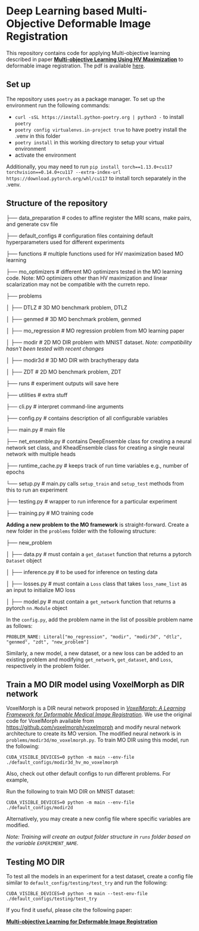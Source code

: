 # Deep Learning based Multi-Objective Deformable Image Registration
This repository contains code for applying Multi-objective learning described in paper [**Multi-objective Learning Using HV Maximization**](https://www.springerprofessional.de/en/multi-objective-learning-using-hv-maximization/24601248) to deformable image registration. The pdf is available [here](https://pure.tudelft.nl/ws/portalfiles/portal/150437476/978_3_031_27250_9_8.pdf). 


## Set up
The repository uses `poetry` as a package manager. To set up the environment run the following commands:

- ``curl -sSL https://install.python-poetry.org | python3 -`` to install `poetry`
- ``poetry config virtualenvs.in-project true`` to have poetry install the .venv in this folder
- ``poetry install`` in this working directory to setup your virtual environment
- activate the environment

Additionally, you may need to run `pip install torch==1.13.0+cu117 torchvision==0.14.0+cu117 --extra-index-url https://download.pytorch.org/whl/cu117` to install torch separately in the .venv.

## Structure of the repository

├── data_preparation    # codes to affine register the MRI scans, make pairs, and generate csv file

├── default_configs    # configuration files containing default hyperparameters used for different experiments

├── functions    # multiple functions used for HV maximization based MO learning

├── mo_optimizers    # different MO optimizers tested in the MO learning code. Note: MO optimizers other than HV maximization and linear scalarization may not be compatible with the curretn repo.

├── problems

│   ├── DTLZ    # 3D MO benchmark problem, DTLZ

│   ├── genmed    # 3D MO benchmark problem, genmed

│   ├── mo_regression    # MO regression problem from MO learning paper

│   ├── modir    # 2D MO DIR problem with MNIST dataset. *Note: compatibility hasn't been tested with recent changes*

│   ├── modir3d    # 3D MO DIR with brachytherapy data

│   ├── ZDT    # 2D MO benchmark problem, ZDT

├── runs    # experiment outputs will save here

├── utilities    # extra stuff

├── cli.py    # interpret command-line arguments

├── config.py    # contains description of all configurable variables

├── main.py    # main file

├── net_ensemble.py    # contains DeepEnsemble class for creating a neural network set class, and KheadEnsemble class for creating a single neural network with multiple heads

├── runtime_cache.py    # keeps track of run time variables e.g., number of epochs

└── setup.py    # main.py calls `setup_train` and `setup_test` methods from this to run an experiment

├── testing.py    # wrapper to run inference for a particular experiment

├── training.py    # MO training code


**Adding a new problem to the MO framework** is straight-forward. Create a new folder in the `problems` folder with the following structure:


├── new_problem

│   ├── data.py    # must contain a `get_dataset` function that returns a pytorch `Dataset` object

│   ├── inference.py    # to be used for inference on testing data

│   ├── losses.py    # must contain a `Loss` class that takes `loss_name_list` as an input to initialize MO loss

│   ├── model.py    # must contain a `get_network` function that returns a pytorch `nn.Module` object


In the `config.py`, add the problem name in the list of possible problem name as follows:

`PROBLEM_NAME: Literal["mo_regression", "modir", "modir3d", "dtlz", "genmed", "zdt", "new_problem"]`

Similarly, a new model, a new dataset, or a new loss can be added to an existing problem and modifying `get_network`, `get_dataset`, and `Loss`, respectively in the problem folder.

## Train a MO DIR model using VoxelMorph as DIR network

VoxelMorph is a DIR neural network proposed in [*VoxelMorph: A Learning Framework for Deformable Medical Image Registration*](https://ieeexplore.ieee.org/abstract/document/8633930). We use the original code for VoxelMorph available from https://github.com/voxelmorph/voxelmorph and modify neural network architecture to create its MO version. The modified neural network is in `problems/modir3d/mo_voxelmorph.py`.
To train MO DIR using this model, run the following:

`CUDA_VISIBLE_DEVICES=0 python -m main --env-file ./default_configs/modir3d_hv_mo_voxelmorph`

Also, check out other default configs to run different problems. For example,

Run the following to train MO DIR on MNIST dataset:

`CUDA_VISIBLE_DEVICES=0 python -m main --env-file ./default_configs/modir2d`


Alternatively, you may create a new config file where specific variables are modified.

*Note: Training will create an output folder structure in `runs` folder based on the variable `EXPERIMENT_NAME`.*

## Testing MO DIR

To test all the models in an experiment for a test dataset, create a config file similar to `default_config/testing/test_try` and run the following:

`CUDA_VISIBLE_DEVICES=0 python -m main --test-env-file ./default_configs/testing/test_try`

If you find it useful, please cite the following paper:

[**Multi-objective Learning for Deformable Image Registration**](https://openreview.net/pdf/b7ee8abe7f7394eb45d04e93d0569ef28878c1c9.pdf)

